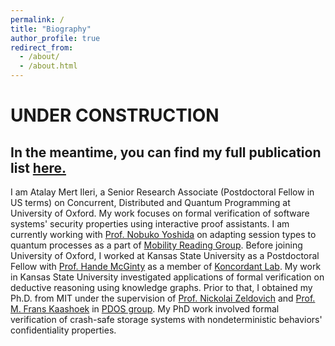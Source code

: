 ```yaml
---
permalink: /
title: "Biography"
author_profile: true
redirect_from: 
  - /about/
  - /about.html
---
```


# UNDER CONSTRUCTION
## In the meantime, you can find my full publication list [here.](https://dblp.org/pid/139/0607.html)

I am Atalay Mert Ileri, a Senior Research Associate (Postdoctoral Fellow in US terms) on Concurrent, Distributed and Quantum Programming at University of Oxford. My work focuses on formal verification of software systems' security properties using interactive proof assistants. I am currently working with [Prof. Nobuko Yoshida](https://www.cs.ox.ac.uk/people/nobuko.yoshida/) on adapting session types to quantum processes as a part of [Mobility Reading Group](https://mrg.cs.ox.ac.uk/). Before joining University of Oxford, I worked at Kansas State University as a Postdoctoral Fellow with [Prof. Hande McGinty](https://www.cs.ksu.edu/about/people/faculty/mcginty/) as a member of [Koncordant Lab](https://www.koncordantlab.com/). My work in Kansas State University investigated applications of formal verification on deductive reasoning using knowledge graphs. Prior to that, I obtained my Ph.D. from MIT under the supervision of [Prof. Nickolai Zeldovich](https://people.csail.mit.edu/nickolai/) and [Prof. M. Frans Kaashoek](https://people.csail.mit.edu/kaashoek/) in [PDOS group](https://pdos.csail.mit.edu/). My PhD work involved formal verification of crash-safe storage systems with nondeterministic behaviors' confidentiality properties.
